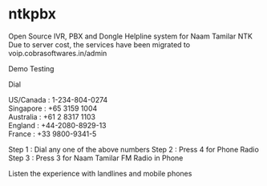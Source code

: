# ntkpbx
Open Source IVR, PBX and Dongle Helpline system for Naam Tamilar NTK
Due to server cost, the services have been migrated to voip.cobrasoftwares.in/admin

Demo Testing

Dial

US/Canada : 1-234-804-0274 
<br>
Singapore : +65 3159 1004 
<br>Australia : +61 2 8317 1103 
<br>England : +44-2080-8929-13 
<br>France : +33 9800-9341-5

Step 1 : Dial any one of the above numbers
Step 2 : Press 4 for Phone Radio 
Step 3 : Press 3 for Naam Tamilar FM Radio in Phone

Listen the experience with landlines and mobile phones
